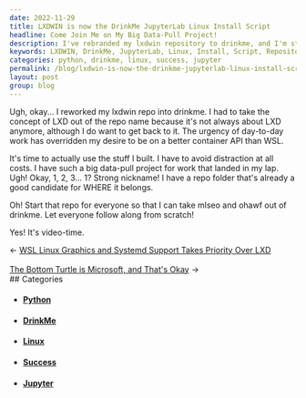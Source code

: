 ```yaml
---
date: 2022-11-29
title: LXDWIN is now the DrinkMe JupyterLab Linux Install Script
headline: Come Join Me on My Big Data-Pull Project!
description: I've rebranded my lxdwin repository to drinkme, and I'm starting a big data-pull project for work. I'm creating a repo folder so everyone can follow along and I'll make a video about it. Come join me and see how it all unfolds!
keywords: LXDWIN, DrinkMe, JupyterLab, Linux, Install, Script, Repository, Big Data-Pull, Project, Work, Repo Folder, Video, Focus, Scratch, Rework
categories: python, drinkme, linux, success, jupyter
permalink: /blog/lxdwin-is-now-the-drinkme-jupyterlab-linux-install-script/
layout: post
group: blog
---
```



Ugh, okay... I reworked my lxdwin repo into drinkme. I had to take the concept
of LXD out of the repo name because it's not always about LXD anymore, although
I do want to get back to it. The urgency of day-to-day work has overridden my
desire to be on a better container API than WSL.

It's time to actually use the stuff I built. I have to avoid distraction at all
costs. I have such a big data-pull project for work that landed in my lap. Ugh!
Okay, 1, 2, 3... 1? Strong nickname! I have a repo folder that's already a good
candidate for WHERE it belongs.

Oh! Start that repo for everyone so that I can take mlseo and ohawf out of
drinkme. Let everyone follow along from scratch!

Yes! It's video-time.


<div class="arrow-links"><div class="post-nav-prev"><span class="arrow">&larr;&nbsp;</span><a href="/blog/wsl-linux-graphics-and-systemd-support-takes-priority-over-lxd/">WSL Linux Graphics and Systemd Support Takes Priority Over LXD</a></div> &nbsp; <div class="post-nav-next"><a href="/blog/the-bottom-turtle-is-microsoft-and-that-s-okay/">The Bottom Turtle is Microsoft, and That's Okay</a><span class="arrow">&nbsp;&rarr;</span></div></div>
## Categories

<ul>
<li><h4><a href='/python/'>Python</a></h4></li>
<li><h4><a href='/drinkme/'>DrinkMe</a></h4></li>
<li><h4><a href='/linux/'>Linux</a></h4></li>
<li><h4><a href='/success/'>Success</a></h4></li>
<li><h4><a href='/jupyter/'>Jupyter</a></h4></li></ul>